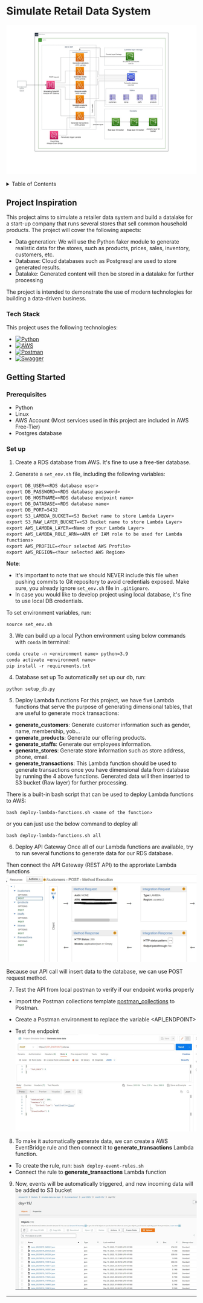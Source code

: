 # Simulate Retail Data System

![Project Architecture](img/project-architecture.jpg)

<!-- TABLE OF CONTENTS -->
<details>
  <summary>Table of Contents</summary>
  <ol>
    <li>
      <a href="#project-inspiration">Project Inspiration</a>
      <ul>
        <li><a href="#tech-stack">Tech Stack</a></li>
      </ul>
    </li>
    <li>
      <a href="#getting-started">Getting Started</a>
      <ul>
        <li><a href="#prerequisites">Prerequisites</a></li>
        <li><a href="#set-up">Set up</a></li>
      </ul>
    </li>
  </ol>
</details>


<!-- ABOUT THE PROJECT -->
## Project Inspiration
This project aims to simulate a retailer data system and build a datalake for a start-up company that runs several stores that sell common household products. The project will cover the following aspects:
- Data generation: We will use the Python faker module to generate realistic data for the stores, such as products, prices, sales, inventory, customers, etc.
- Database: Cloud databases such as Postgresql are used to store generated results.
- Datalake: Generated content will then be stored in a datalake for further processing

The project is intended to demonstrate the use of modern technologies for building a data-driven business. 


### Tech Stack

This project uses the following technologies:

- [![Python][Python]][Python-url]
- [![AWS][AWS]][AWS-url]
- [![Postman][Postman]][Postman-url]
- [![Swagger][Swagger]][Swagger-url]


<!-- GETTING STARTED -->
## Getting Started


### Prerequisites

- Python
- Linux
- AWS Account (Most services used in this project are included in AWS Free-Tier)
- Postgres database

### Set up

1. Create a RDS database from AWS. It's fine to use a free-tier database. 

2. Generate a `set_env.sh` file, including the following variables:
```
export DB_USER=<RDS database user>
export DB_PASSWORD=<RDS database password>
export DB_HOSTNAME=<RDS database endpoint name>
export DB_DATABASE=<RDS database name>
export DB_PORT=5432
export S3_LAMBDA_BUCKET=<S3 Bucket name to store Lambda Layer>
export S3_RAW_LAYER_BUCKET=<S3 Bucket name to store Lambda Layer>
export AWS_LAMBDA_LAYER=<Name of your Lambda Layer>
export AWS_LAMBDA_ROLE_ARN=<ARN of IAM role to be used for Lambda functions>
export AWS_PROFILE=<Your selected AWS Profile>
export AWS_REGION=<Your selected AWS Region>
```

**Note**:
- It's important to note that we should NEVER include this file when pushing commits to Git repository to avoid credentials exposed. Make sure, you already ignore `set_env.sh` file in `.gitignore`.
- In case you would like to develop project using local database, it's fine to use local DB credentials.

To set environment variables, run:
```
source set_env.sh
```

3. We can build up a local Python environment using below commands with `conda` in terminal:
```
conda create -n <environment name> python=3.9
conda activate <environment name>
pip install -r requirements.txt
```

4. Database set up
To automatically set up our db, run:
```
python setup_db.py
```

5. Deploy Lambda functions
For this project, we have five Lambda functions that serve the purpose of generating dimensional tables, that are useful to generate mock transactions:
- **generate_customers**: Generate customer information such as gender, name, membership, yob...
- **generate_products**: Generate our offering products.
- **generate_staffs**: Generate our employees information.
- **generate_stores**: Generate store information such as store address, phone, email.
- **generate_transactions**: This Lambda function should be used to generate transactions once you have dimensional data from database by running the 4 above functions. Generated data will then inserted to S3 bucket (Raw layer) for further processing.

There is a built-in bash script that can be used to deploy Lambda functions to AWS:
```
bash deploy-lambda-functions.sh <name of the function>
```

or you can just use the below command to deploy all
```
bash deploy-lambda-functions.sh all
```

6. Deploy API Gateway
Once all of our Lambda functions are available, try to run several functions to generate data for our RDS database.

Then connect the API Gateway (REST API) to the approriate Lambda functions
![API Gateway](img/api-gateway.jpg)

Because our API call will insert data to the database, we can use POST request method.


7. Test the API from local postman to verify if our endpoint works properly

- Import the Postman collections template [postman_collections](postman_collections/Project-Simulate-Data.postman_collection.json) to Postman.

- Create a Postman environment to replace the variable <API_ENDPOINT>
- Test the endpoint
![Postman](img/postman-response.jpg)


8. To make it automatically generate data, we can create a AWS EventBridge rule and then connect it to **generate_transactions** Lambda function.

- To create the rule, run: `bash deploy-event-rules.sh`
- Connect the rule to **generate_transactions** Lambda function

9. Now, events will be automatically triggered, and new incoming data will be added to S3 bucket
![S3 Raw Layer](img/s3-raw-layer.jpg)
---


<!-- MARKDOWN LINKS & IMAGES -->
[Python]: https://img.shields.io/badge/python-3670A0?style=for-the-badge&logo=python&logoColor=ffdd54
[Python-url]: https://www.python.org/
[AWS]: https://img.shields.io/badge/AWS-%23FF9900.svg?style=for-the-badge&logo=amazon-aws&logoColor=white
[AWS-url]: https://aws.amazon.com/
[Postman]: https://img.shields.io/badge/Postman-FF6C37?style=for-the-badge&logo=postman&logoColor=white
[Postman-url]: https://www.postman.com/
[Swagger]: https://img.shields.io/badge/-Swagger-%23Clojure?style=for-the-badge&logo=swagger&logoColor=white
[Swagger-url]: https://swagger.io/
